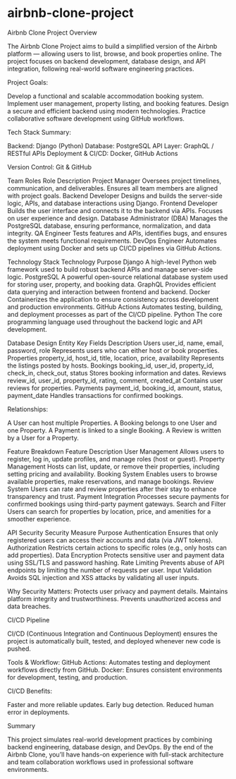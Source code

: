 # airbnb-clone-project

Airbnb Clone Project
Overview

The Airbnb Clone Project aims to build a simplified version of the Airbnb platform — allowing users to list, browse, and book properties online. The project focuses on backend development, database design, and API integration, following real-world software engineering practices.

Project Goals:

Develop a functional and scalable accommodation booking system.
Implement user management, property listing, and booking features.
Design a secure and efficient backend using modern technologies.
Practice collaborative software development using GitHub workflows.

Tech Stack Summary:

Backend: Django (Python)
Database: PostgreSQL
API Layer: GraphQL / RESTful APIs
Deployment & CI/CD: Docker, GitHub Actions

Version Control: Git & GitHub

Team Roles
Role	Description
Project Manager	Oversees project timelines, communication, and deliverables. Ensures all team members are aligned with project goals.
Backend Developer	Designs and builds the server-side logic, APIs, and database interactions using Django.
Frontend Developer	Builds the user interface and connects it to the backend via APIs. Focuses on user experience and design.
Database Administrator (DBA)	Manages the PostgreSQL database, ensuring performance, normalization, and data integrity.
QA Engineer	Tests features and APIs, identifies bugs, and ensures the system meets functional requirements.
DevOps Engineer	Automates deployment using Docker and sets up CI/CD pipelines via GitHub Actions.
    
     
Technology Stack
Technology	Purpose
Django	A high-level Python web framework used to build robust backend APIs and manage server-side logic.
PostgreSQL	A powerful open-source relational database system used for storing user, property, and booking data.
GraphQL	Provides efficient data querying and interaction between frontend and backend.
Docker	Containerizes the application to ensure consistency across development and production environments.
GitHub Actions	Automates testing, building, and deployment processes as part of the CI/CD pipeline.
Python	The core programming language used throughout the backend logic and API development.
  
 
Database Design
Entity	Key Fields	Description
Users	user_id, name, email, password, role	Represents users who can either host or book properties.
Properties	property_id, host_id, title, location, price, availability	Represents the listings posted by hosts.
Bookings	booking_id, user_id, property_id, check_in, check_out, status	Stores booking information and dates.
Reviews	review_id, user_id, property_id, rating, comment, created_at	Contains user reviews for properties.
Payments	payment_id, booking_id, amount, status, payment_date	Handles transactions for confirmed bookings.

Relationships:

A User can host multiple Properties.
A Booking belongs to one User and one Property.
A Payment is linked to a single Booking.
A Review is written by a User for a Property.

Feature Breakdown
Feature	Description
User Management	Allows users to register, log in, update profiles, and manage roles (host or guest).
Property Management	Hosts can list, update, or remove their properties, including setting pricing and availability.
Booking System	Enables users to browse available properties, make reservations, and manage bookings.
Review System	Users can rate and review properties after their stay to enhance transparency and trust.
Payment Integration	Processes secure payments for confirmed bookings using third-party payment gateways.
Search and Filter	Users can search for properties by location, price, and amenities for a smoother experience.
  
API Security
Security Measure	Purpose
Authentication	Ensures that only registered users can access their accounts and data (via JWT tokens).
Authorization	Restricts certain actions to specific roles (e.g., only hosts can add properties).
Data Encryption	Protects sensitive user and payment data using SSL/TLS and password hashing.
Rate Limiting	Prevents abuse of API endpoints by limiting the number of requests per user.
Input Validation	Avoids SQL injection and XSS attacks by validating all user inputs.

Why Security Matters:
Protects user privacy and payment details.
Maintains platform integrity and trustworthiness.
Prevents unauthorized access and data breaches.


CI/CD Pipeline

CI/CD (Continuous Integration and Continuous Deployment) ensures the project is automatically built, tested, and deployed whenever new code is pushed.

   Tools & Workflow:
GitHub Actions: Automates testing and deployment workflows directly from GitHub.
Docker: Ensures consistent environments for development, testing, and production.



CI/CD Benefits:

Faster and more reliable updates.
Early bug detection.
Reduced human error in deployments.

Summary

This project simulates real-world development practices by combining backend engineering, database design, and DevOps. By the end of the Airbnb Clone, you’ll have hands-on experience with full-stack architecture and team collaboration workflows used in professional software environments.
